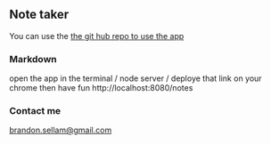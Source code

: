 ## Note taker

You can use the [the git hub repo to use the app](https://github.com/masterkaizer/Homework11/edit/master/README.md) 
### Markdown

open  the app in the terminal /
node server
/ deploye that link on your chrome then have fun 
http://localhost:8080/notes

### Contact me 

brandon.sellam@gmail.com


